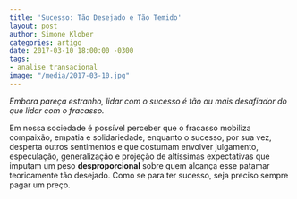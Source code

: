 ```yaml
---
title: 'Sucesso: Tão Desejado e Tão Temido'
layout: post
author: Simone Klober
categories: artigo
date: 2017-03-10 18:00:00 -0300
tags:
- analise transacional
image: "/media/2017-03-10.jpg"
---
```

*Embora pareça estranho, lidar com o sucesso é tão ou mais desafiador do que lidar com o fracasso.*

Em nossa sociedade é possível perceber que o fracasso mobiliza compaixão, empatia e solidariedade, enquanto o sucesso, por sua vez, desperta outros sentimentos e que costumam envolver julgamento, especulação, generalização e projeção de altíssimas expectativas que imputam um peso **desproporcional** sobre quem alcança esse patamar teoricamente tão desejado. Como se para ter sucesso, seja preciso sempre pagar um preço.